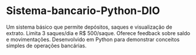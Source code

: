 # Sistema-bancario-Python-DIO
Um sistema básico que permite depósitos, saques e visualização de extrato. Limita 3 saques/dia e R$ 500/saque. Oferece feedback sobre saldo e movimentações. Desenvolvido em Python para demonstrar conceitos simples de operações bancárias.
